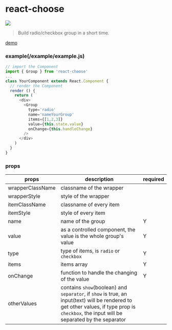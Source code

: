 # react-choose
![](https://travis-ci.org/hunnble/react-choose.svg?branch=master)
> Build radio/checkbox group in a short time.

[demo](http://hunnble.github.io/react-choose/example/example.html)

### example(/example/example.js)
```javascript
// import the Component
import { Group } from 'react-choose'
...
class YourComponent extends React.Component {
  // render the Component
  render () {
    return (
      <div>
        <Group
          type='radio'
          name='nameYourGroup'
          items={[1,2,3]}
          value={this.state.value}
          onChange={this.handleChange}
        />
      </div>
    )
  }
}
```

### props
props             | description   | required
-------------     | ------------- | -------------
wrapperClassName  | classname of the wrapper |
wrapperStyle      | style of the wrapper |
itemClassName     | classname of every item |
itemStyle         | style of every item |
name              | name of the group | Y
value             | as a controlled component, the value is the whole group's value | Y
type              | type of items, is `radio` or `checkbox` | Y
items             | items array | Y
onChange          | function to handle the changing of the value | Y
otherValues       | contains `show`(boolean) and `separator`, if `show` is true, an input(text) will be rendered to get other values, if type prop is `checkbox`, the input will be separated by the separator |
